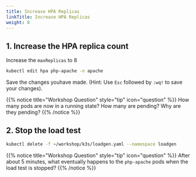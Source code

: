 ```yaml
---
title: Increase HPA Replicas
linkTitle: Increase HPA Replicas
weight: 8
---
```


## 1. Increase the HPA replica count

Increase the `maxReplicas` to 8

``` bash
kubectl edit hpa php-apache -n apache
```

Save the changes youhave made. (Hint: Use `Esc` followed by `:wq!` to save your changes).

{{% notice title="Workshop Question" style="tip" icon="question" %}}
How many pods are now in a running state? How many are pending? Why are they pending?
{{% /notice %}}

## 2. Stop the load test

``` bash
kubectl delete -f ~/workshop/k3s/loadgen.yaml --namespace loadgen
```

{{% notice title="Workshop Question" style="tip" icon="question" %}}
After about 5 minutes, what eventually happens to the `php-apache` pods when the load test is stopped?
{{% /notice %}}
